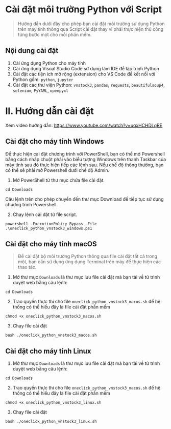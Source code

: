 # Cài đặt môi trường Python với Script

> Hướng dẫn dưới đây cho phép bạn cài đặt môi trường sử dụng Python trên máy tính thông qua Script cài đặt thay vì phải thực hiện thủ công từng bước một cho mỗi phần mềm.

## Nội dung cài đặt

1. Cài ứng dụng Python cho máy tính
2. Cài ứng dụng Visual Studio Code sử dụng làm IDE để lập trình Python
3. Cài đặt các tiện ích mở rộng (extension) cho  VS Code để kết nối với Python gồm: `python`, `jupyter`
4. Cài đặt các thư viện Python: `vnstock3`, `pandas`, `requests`, `beautifulsoup4`, `selenium`, `PyYAML`, `openpyxl`

# II. Hướng dẫn cài đặt

Xem video hướng dẫn: https://www.youtube.com/watch?v=uqxHCHDLqRE

## Cài đặt cho máy tính Windows

Để thực hiện cài đặt chương trình với PowerShell, bạn có thể mở Powershell bằng cách nhấp chuột phải vào biểu tượng Windows trên thanh Taskbar của máy tính sau đó thực hiện tiếp các lệnh sau. Nếu chế độ thông thường, bạn có thể sẽ phải mở Powershell dưới chế độ Admin.

1. Mở PowerShell từ thư mục chứa file cài đặt. 

```shell
cd Downloads
```

Câu lệnh trên cho phép chuyển đến thư mục Download để tiếp tục sử dụng chương trình Powershell.

2. Chạy lệnh cài đặt từ file script. 

```
powershell -ExecutionPolicy Bypass -File .\oneclick_python_vnstock3_windows.ps1
```

## Cài đặt cho máy tính macOS

> Để cài đặt bộ môi trường Python thông qua file cài đặt tất cả trong một, bạn cần sử dụng ứng dụng Terminal trên máy để thực hiện các thao tác.

1. Mở thư mục `Downloads` là thư mục lưu file cài đặt mà bạn tải về từ trình duyệt web bằng câu lệnh:

```shell
cd Downloads
```

2. Trao quyền thực thi cho file `oneclick_python_vnstock3_macos.sh` để hệ thống có thể hiểu đây là file cài đặt phần mềm

```shell
chmod +x oneclick_python_vnstock3_macos.sh
```

3. Chạy file cài đặt

```shell
bash ./oneclick_python_vnstock3_macos.sh
```

## Cài đặt cho máy tính Linux

1. Mở thư mục `Downloads` là thư mục lưu file cài đặt mà bạn tải về từ trình duyệt web bằng câu lệnh:

```shell
cd Downloads
```

2. Trao quyền thực thi cho file `oneclick_python_vnstock3_macos.sh` để hệ thống có thể hiểu đây là file cài đặt phần mềm

```shell
chmod +x oneclick_python_vnstock3_linux.sh
```

3. Chạy file cài đặt

```shell
bash ./oneclick_python_vnstock3_linux.sh
```